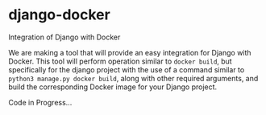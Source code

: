 # django-docker
Integration of Django with Docker


We are making a tool that will provide an easy integration for Django with Docker.
This tool will perform operation similar to ```docker build```, but specifically for the django project with the use of a command similar to ```python3 manage.py docker build```, along with other required arguments, and build the corresponding Docker image for your Django project.

Code in Progress...
